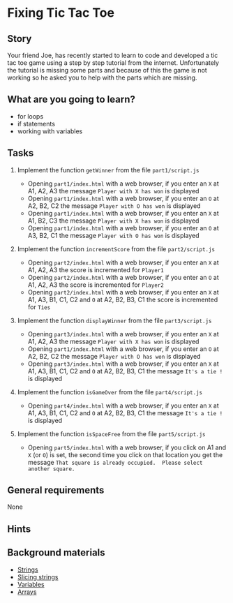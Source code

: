 # Fixing Tic Tac Toe

## Story

Your friend Joe, has recently started to learn to code and developed a tic tac toe game using a step by step tutorial from the internet. Unfortunately the tutorial is missing some parts and because of this the game is not working so he asked you to help with the parts which are missing.

## What are you going to learn?

- for loops
- if statements
- working with variables

## Tasks

1. Implement the function `getWinner` from the file `part1/script.js`
    - Opening `part1/index.html` with a web browser, if you enter an `X` at A1, A2, A3  the message `Player with X has won` is displayed
    - Opening `part1/index.html` with a web browser, if you enter an `O` at A2, B2, C2  the message `Player with O has won` is displayed
    - Opening `part1/index.html` with a web browser, if you enter an `X` at A1, B2, C3  the message `Player with X has won` is displayed
    - Opening `part1/index.html` with a web browser, if you enter an `O` at A3, B2, C1  the message `Player with O has won` is displayed

2. Implement the function `incrementScore` from the file `part2/script.js`
    - Opening `part2/index.html` with a web browser, if you enter an `X` at A1, A2, A3  the score is incremented for `Player1`
    - Opening `part2/index.html` with a web browser, if you enter an `O` at A1, A2, A3  the score is incremented for `Player2`
    - Opening `part2/index.html` with a web browser, if you enter an `X` at A1, A3, B1, C1, C2  and `O` at A2, B2, B3, C1 the score is incremented for `Ties`

3. Implement the function `displayWinner` from the file `part3/script.js`
    - Opening `part3/index.html` with a web browser, if you enter an `X` at A1, A2, A3  the message `Player with X has won` is displayed
    - Opening `part1/index.html` with a web browser, if you enter an `O` at A2, B2, C2  the message `Player with O has won` is displayed
    - Opening `part3/index.html` with a web browser, if you enter an `X` at A1, A3, B1, C1, C2  and `O` at A2, B2, B3, C1 the message `It's a tie !` is displayed

4. Implement the function `isGameOver` from the file `part4/script.js`
    - Opening `part4/index.html` with a web browser, if you enter an `X` at A1, A3, B1, C1, C2  and `O` at A2, B2, B3, C1 the message `It's a tie !` is displayed

5. Implement the function `isSpaceFree` from the file `part5/script.js`
    - Opening `part5/index.html` with a web browser, if you click on A1 and `X` (or `O`) is set, the second time you click on that location you get the message  `That square is already occupied.  Please select another square.`

## General requirements

None

## Hints



## Background materials

- <i class="far fa-exclamation"></i> [Strings](https://javascript.info/string)
- <i class="far fa-book-open"></i> [Slicing strings](https://developer.mozilla.org/en-US/docs/Web/JavaScript/Reference/Global_Objects/String/split)
- <i class="far fa-exclamation"></i> [Variables](https://htmldog.com/guides/javascript/beginner/variables/)
- <i class="far fa-exclamation"></i> [Arrays](https://www.htmldog.com/guides/javascript/beginner/arrays/)
